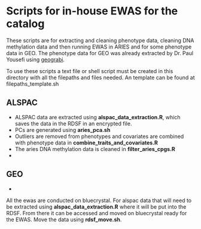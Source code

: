 # Scripts for in-house EWAS for the catalog

These scripts are for extracting and cleaning phenotype data, cleaning DNA methylation data and then running EWAS in ARIES and for some phenotype data in GEO. The phenotype data for GEO was already extracted by Dr. Paul Yousefi using [geograbi](https://github.com/yousefi138/geograbi).

To use these scripts a text file or shell script must be created in this directory with all the filepaths and files needed. An template can be found at filepaths_template.sh

## ALSPAC

* ALSPAC data are extracted using __alspac_data_extraction.R__, which saves the data in the RDSF in an encrypted file.
* PCs are generated using __aries_pca.sh__
* Outliers are removed from phenotypes and covariates are combined with phenotype data in __combine_traits_and_covariates.R__
* The aries DNA methylation data is cleaned in __filter_aries_cpgs.R__
* 

## GEO

* 

All the ewas are conducted on bluecrystal. For alspac data that will need to be extracted using __alspac_data_extraction.R__ where it will be put into the RDSF. From there it can be accessed and moved on bluecrystal ready for the EWAS. Move the data using __rdsf_move.sh__. 